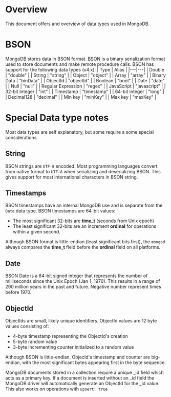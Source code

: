 # Overview

This document offers and overview of data types used in MongoDB.

# BSON

MongoDB stores data in BSON format. [BSON](http://bsonspec.org/) is a binary serialization format used to store documents and make remote procedure calls. BSON has support for the following data types (v4.x):
| Type | Alias |
|---|---|
| Double | "double" |
| String | "string" |
| Object | "object" |
| Array | "array" |
| Binary Data | "binData" |
| ObjectId | "objectId" |
| Boolean | "bool" |
| Date | "date" |
| Null | "null" |
| Regular Expression | "regex" |
| JavaScript | "javascript" |
| 32-bit Integer | "int" |
| Timestamp | "timestamp" |
| 64-bit integer | "long" |
| Decimal128 | "decimal" |
| Min key | "minKey" |
| Max key | "maxKey" |

# Special Data type notes

Most data types are self explanatory, but some require a some special considerations.

## String

BSON strings are `UTF-8` encoded. Most programming languages convert from native format to `UTF-8` when serializing and deserializing BSON. This gives support for most international characters in BSON string.

## Timestamps

BSON timestamps have an internal MongoDB use and is separate from the `Date` data type. BSON timestamps are 64-bit values:

- The most significant 32-bits are **time_t** (seconds from Unix epoch)
- The least significant 32-bits are an increment **ordinal** for operations within a given second.

Although BSON format is little-endian (least significant bits first), the `mongod` always compares the **time_t** field before the **ordinal** field on all platforms.

## Date

BSON Date is a 64-bit signed integer that represents the number of milliseconds since the Unix Epoch (Jan 1, 1970). This results in a range of 290 million years in the past and future. Negative number represent times before 1970.

## ObjectId

ObjectIds are small, likely unique identifiers. ObjectId values are 12 byte values consisting of:

- 4-byte timestamp representing the ObjectId's creation
- 5-byte random value
- 3-byte incrementing counter initialized to a random value

Although BSON is little-endian, ObjecId's timestamp and counter are big-endian, with the most significant bytes appearing first in the byte sequence.

MongoDB documents stored in a collection require a unique \_id field which acts as a primary key. If a document is inserted without an \_id field the MongoDB driver will automatically generate an ObjectId for the \_id value. This also works on operations with `upsert: true`
